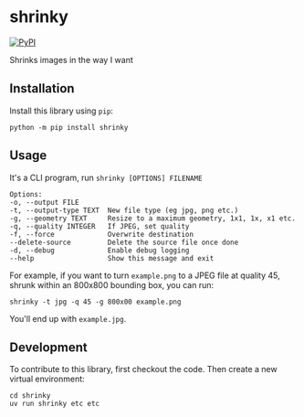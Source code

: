 # shrinky

[![PyPI](https://img.shields.io/pypi/v/shrinky.svg)](https://pypi.org/project/shrinky/)

Shrinks images in the way I want

## Installation

Install this library using `pip`:

    python -m pip install shrinky

## Usage

It's a CLI program, run `shrinky [OPTIONS] FILENAME`

    Options:
    -o, --output FILE
    -t, --output-type TEXT  New file type (eg jpg, png etc.)
    -g, --geometry TEXT     Resize to a maximum geometry, 1x1, 1x, x1 etc.
    -q, --quality INTEGER   If JPEG, set quality
    -f, --force             Overwrite destination
    --delete-source         Delete the source file once done
    -d, --debug             Enable debug logging
    --help                  Show this message and exit

For example, if you want to turn `example.png` to a JPEG file at quality 45, shrunk within an 800x800 bounding box, you can run:

`shrinky -t jpg -q 45 -g 800x00 example.png`

You'll end up with `example.jpg`.

## Development

To contribute to this library, first checkout the code. Then create a new virtual environment:

    cd shrinky
    uv run shrinky etc etc
